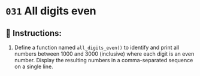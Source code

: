 # `031` All digits even

## 📝 Instructions:

1. Define a function named `all_digits_even()` to identify and print all numbers between 1000 and 3000 (inclusive) where each digit is an even number. Display the resulting numbers in a comma-separated sequence on a single line.
